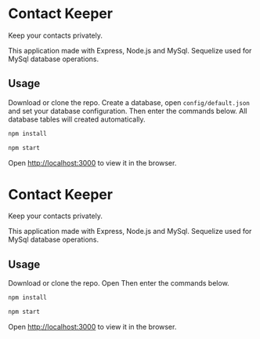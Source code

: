 # Contact Keeper
Keep your contacts privately.

This application made with Express, Node.js and MySql. Sequelize used for MySql database operations.

## Usage

Download or clone the repo.
Create a database, open `config/default.json` and set your database configuration.
Then enter the commands below. All database tables will created automatically.

```bash
npm install

npm start
```

Open [http://localhost:3000](http://localhost:3000) to view it in the browser.
# Contact Keeper
Keep your contacts privately.

This application made with Express, Node.js and MySql. Sequelize used for MySql database operations.

## Usage

Download or clone the repo.
Open 
Then enter the commands below.

```bash
npm install

npm start
```

Open [http://localhost:3000](http://localhost:3000) to view it in the browser.
